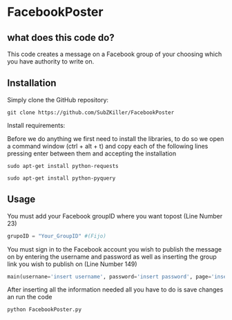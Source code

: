 # FacebookPoster
## what does this code do?

This code creates a message on a Facebook group of your choosing which you have authority to write on.


## Installation
Simply clone the GitHub repository:

`git clone https://github.com/SubZKiller/FacebookPoster`

Install requirements:

Before we do anything we first need to install the libraries, to do so we open a command window (ctrl + alt + t) and copy each of the following lines pressing enter between them and accepting the installation 

`sudo apt-get install python-requests`

`sudo apt-get install python-pyquery`


## Usage

You must add your Facebook groupID where you want topost (Line Number 23)

```python
grupoID = "Your_GroupID" #(Fijo)

```
You must sign in to the Facebook account you wish to publish the message on by entering the username and password as well as inserting the group link you wish to publish on (Line Number 149)

```python
main(usernane='insert username', password='insert password', page='insert URL')

```

After inserting all the information needed all you have to do is save changes an run the code

`python FacebookPoster.py`

